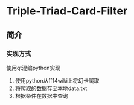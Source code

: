# Triple-Triad-Card-Filter
## 简介
### 实现方式
使用qt混编python实现
1. 使用python从ff14wiki上将幻卡爬取
2. 将爬取的数据存至本地data.txt
3. 根据条件在数据中查询
